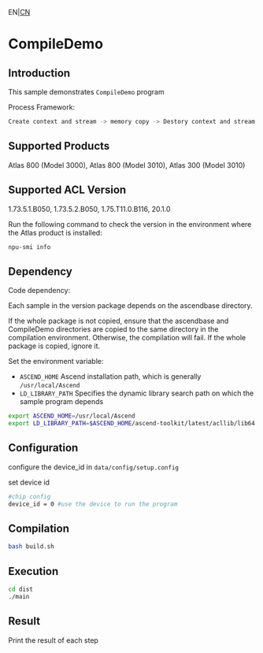EN|[CN](README.zh.md)
# CompileDemo

## Introduction

This sample demonstrates `CompileDemo` program

Process Framework:
```bash
Create context and stream -> memory copy -> Destory context and stream
```

## Supported Products

Atlas 800 (Model 3000), Atlas 800 (Model 3010), Atlas 300 (Model 3010)

## Supported ACL Version

1.73.5.1.B050, 1.73.5.2.B050, 1.75.T11.0.B116, 20.1.0

Run the following command to check the version in the environment where the Atlas product is installed:
```bash
npu-smi info
```

## Dependency

Code dependency:

Each sample in the version package depends on the ascendbase directory.

If the whole package is not copied, ensure that the ascendbase and CompileDemo directories are copied to the same directory in the compilation environment. Otherwise, the compilation will fail. If the whole package is copied, ignore it.

Set the environment variable:
*  `ASCEND_HOME`      Ascend installation path, which is generally `/usr/local/Ascend`
*  `LD_LIBRARY_PATH`  Specifies the dynamic library search path on which the sample program depends

```bash
export ASCEND_HOME=/usr/local/Ascend
export LD_LIBRARY_PATH=$ASCEND_HOME/ascend-toolkit/latest/acllib/lib64:$LD_LIBRARY_PATH
```

## Configuration

configure the device_id in `data/config/setup.config`

set device id
```bash
#chip config
device_id = 0 #use the device to run the program
```

## Compilation
```bash
bash build.sh
```

## Execution
```bash
cd dist
./main
```

## Result

Print the result of each step
